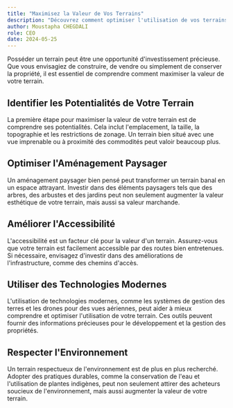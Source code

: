 ```yaml
---
title: "Maximisez la Valeur de Vos Terrains"
description: "Découvrez comment optimiser l'utilisation de vos terrains pour en maximiser la valeur."
author: Moustapha CHEGDALI
role: CEO
date: 2024-05-25
---
```


Posséder un terrain peut être une opportunité d'investissement précieuse. Que vous envisagiez de construire, de vendre ou simplement de conserver la propriété, il est essentiel de comprendre comment maximiser la valeur de votre terrain.

<!--more-->

## Identifier les Potentialités de Votre Terrain

La première étape pour maximiser la valeur de votre terrain est de comprendre ses potentialités. Cela inclut l'emplacement, la taille, la topographie et les restrictions de zonage. Un terrain bien situé avec une vue imprenable ou à proximité des commodités peut valoir beaucoup plus.

## Optimiser l'Aménagement Paysager

Un aménagement paysager bien pensé peut transformer un terrain banal en un espace attrayant. Investir dans des éléments paysagers tels que des arbres, des arbustes et des jardins peut non seulement augmenter la valeur esthétique de votre terrain, mais aussi sa valeur marchande.

## Améliorer l'Accessibilité

L'accessibilité est un facteur clé pour la valeur d'un terrain. Assurez-vous que votre terrain est facilement accessible par des routes bien entretenues. Si nécessaire, envisagez d'investir dans des améliorations de l'infrastructure, comme des chemins d'accès.

## Utiliser des Technologies Modernes

L'utilisation de technologies modernes, comme les systèmes de gestion des terres et les drones pour des vues aériennes, peut aider à mieux comprendre et optimiser l'utilisation de votre terrain. Ces outils peuvent fournir des informations précieuses pour le développement et la gestion des propriétés.

## Respecter l'Environnement

Un terrain respectueux de l'environnement est de plus en plus recherché. Adopter des pratiques durables, comme la conservation de l'eau et l'utilisation de plantes indigènes, peut non seulement attirer des acheteurs soucieux de l'environnement, mais aussi augmenter la valeur de votre terrain.
